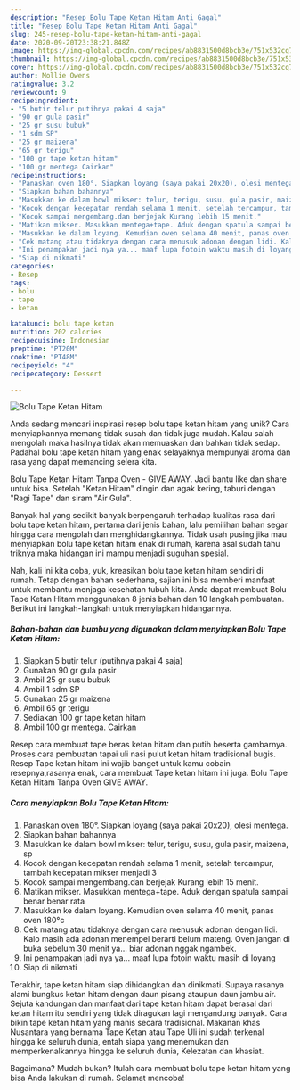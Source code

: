 ```yaml
---
description: "Resep Bolu Tape Ketan Hitam Anti Gagal"
title: "Resep Bolu Tape Ketan Hitam Anti Gagal"
slug: 245-resep-bolu-tape-ketan-hitam-anti-gagal
date: 2020-09-20T23:38:21.848Z
image: https://img-global.cpcdn.com/recipes/ab8831500d8bcb3e/751x532cq70/bolu-tape-ketan-hitam-foto-resep-utama.jpg
thumbnail: https://img-global.cpcdn.com/recipes/ab8831500d8bcb3e/751x532cq70/bolu-tape-ketan-hitam-foto-resep-utama.jpg
cover: https://img-global.cpcdn.com/recipes/ab8831500d8bcb3e/751x532cq70/bolu-tape-ketan-hitam-foto-resep-utama.jpg
author: Mollie Owens
ratingvalue: 3.2
reviewcount: 9
recipeingredient:
- "5 butir telur putihnya pakai 4 saja"
- "90 gr gula pasir"
- "25 gr susu bubuk"
- "1 sdm SP"
- "25 gr maizena"
- "65 gr terigu"
- "100 gr tape ketan hitam"
- "100 gr mentega Cairkan"
recipeinstructions:
- "Panaskan oven 180°. Siapkan loyang (saya pakai 20x20), olesi mentega."
- "Siapkan bahan bahannya"
- "Masukkan ke dalam bowl mikser: telur, terigu, susu, gula pasir, maizena, sp"
- "Kocok dengan kecepatan rendah selama 1 menit, setelah tercampur, tambah kecepatan mikser menjadi 3"
- "Kocok sampai mengembang.dan berjejak Kurang lebih 15 menit."
- "Matikan mikser. Masukkan mentega+tape. Aduk dengan spatula sampai benar benar rata"
- "Masukkan ke dalam loyang. Kemudian oven selama 40 menit, panas oven 180°c"
- "Cek matang atau tidaknya dengan cara menusuk adonan dengan lidi. Kalo masih ada adonan menempel berarti belum mateng. Oven jangan di buka sebelum 30 menit ya... biar adonan nggak ngambek."
- "Ini penampakan jadi nya ya... maaf lupa fotoin waktu masih di loyang"
- "Siap di nikmati"
categories:
- Resep
tags:
- bolu
- tape
- ketan

katakunci: bolu tape ketan 
nutrition: 202 calories
recipecuisine: Indonesian
preptime: "PT20M"
cooktime: "PT48M"
recipeyield: "4"
recipecategory: Dessert

---
```



![Bolu Tape Ketan Hitam](https://img-global.cpcdn.com/recipes/ab8831500d8bcb3e/751x532cq70/bolu-tape-ketan-hitam-foto-resep-utama.jpg)

Anda sedang mencari inspirasi resep bolu tape ketan hitam yang unik? Cara menyiapkannya memang tidak susah dan tidak juga mudah. Kalau salah mengolah maka hasilnya tidak akan memuaskan dan bahkan tidak sedap. Padahal bolu tape ketan hitam yang enak selayaknya mempunyai aroma dan rasa yang dapat memancing selera kita.

Bolu Tape Ketan Hitam Tanpa Oven - GIVE AWAY. Jadi bantu like dan share untuk bisa. Setelah &#34;Ketan Hitam&#34; dingin dan agak kering, taburi dengan &#34;Ragi Tape&#34; dan siram &#34;Air Gula&#34;.

Banyak hal yang sedikit banyak berpengaruh terhadap kualitas rasa dari bolu tape ketan hitam, pertama dari jenis bahan, lalu pemilihan bahan segar hingga cara mengolah dan menghidangkannya. Tidak usah pusing jika mau menyiapkan bolu tape ketan hitam enak di rumah, karena asal sudah tahu triknya maka hidangan ini mampu menjadi suguhan spesial.


Nah, kali ini kita coba, yuk, kreasikan bolu tape ketan hitam sendiri di rumah. Tetap dengan bahan sederhana, sajian ini bisa memberi manfaat untuk membantu menjaga kesehatan tubuh kita. Anda dapat membuat Bolu Tape Ketan Hitam menggunakan 8 jenis bahan dan 10 langkah pembuatan. Berikut ini langkah-langkah untuk menyiapkan hidangannya.

<!--inarticleads1-->

##### Bahan-bahan dan bumbu yang digunakan dalam menyiapkan Bolu Tape Ketan Hitam:

1. Siapkan 5 butir telur (putihnya pakai 4 saja)
1. Gunakan 90 gr gula pasir
1. Ambil 25 gr susu bubuk
1. Ambil 1 sdm SP
1. Gunakan 25 gr maizena
1. Ambil 65 gr terigu
1. Sediakan 100 gr tape ketan hitam
1. Ambil 100 gr mentega. Cairkan


Resep cara membuat tape beras ketan hitam dan putih beserta gambarnya. Proses cara pembuatan tapai uli nasi pulut ketan hitam tradisional bugis. Resep Tape ketan hitam ini wajib banget untuk kamu cobain resepnya,rasanya enak, cara membuat Tape ketan hitam ini juga. Bolu Tape Ketan Hitam Tanpa Oven GIVE AWAY. 

<!--inarticleads2-->

##### Cara menyiapkan Bolu Tape Ketan Hitam:

1. Panaskan oven 180°. Siapkan loyang (saya pakai 20x20), olesi mentega.
1. Siapkan bahan bahannya
1. Masukkan ke dalam bowl mikser: telur, terigu, susu, gula pasir, maizena, sp
1. Kocok dengan kecepatan rendah selama 1 menit, setelah tercampur, tambah kecepatan mikser menjadi 3
1. Kocok sampai mengembang.dan berjejak Kurang lebih 15 menit.
1. Matikan mikser. Masukkan mentega+tape. Aduk dengan spatula sampai benar benar rata
1. Masukkan ke dalam loyang. Kemudian oven selama 40 menit, panas oven 180°c
1. Cek matang atau tidaknya dengan cara menusuk adonan dengan lidi. Kalo masih ada adonan menempel berarti belum mateng. Oven jangan di buka sebelum 30 menit ya... biar adonan nggak ngambek.
1. Ini penampakan jadi nya ya... maaf lupa fotoin waktu masih di loyang
1. Siap di nikmati


Terakhir, tape ketan hitam siap dihidangkan dan dinikmati. Supaya rasanya alami bungkus ketan hitam dengan daun pisang ataupun daun jambu air. Sejuta kandungan dan manfaat dari tape ketan hitam dapat berasal dari ketan hitam itu sendiri yang tidak diragukan lagi mengandung banyak. Cara bikin tape ketan hitam yang manis secara tradisional. Makanan khas Nusantara yang bernama Tape Ketan atau Tape Uli ini sudah terkenal hingga ke seluruh dunia, entah siapa yang menemukan dan memperkenalkannya hingga ke seluruh dunia, Kelezatan dan khasiat. 

Bagaimana? Mudah bukan? Itulah cara membuat bolu tape ketan hitam yang bisa Anda lakukan di rumah. Selamat mencoba!
